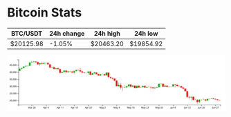 # Bitcoin Stats

BTC/USDT|24h change|24h high|24h low|
|---|---|---|---|
|$20125.98|-1.05%|$20463.20|$19854.92|

<img src="./chart.svg">
